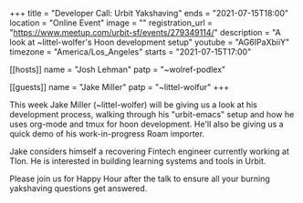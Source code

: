 +++
title = "Developer Call: Urbit Yakshaving"
ends = "2021-07-15T18:00"
location = "Online Event"
image = ""
registration_url = "https://www.meetup.com/urbit-sf/events/279349114/"
description = "A look at ~littel-wolfer's Hoon development setup"
youtube = "AG6IPaXbiiY"
timezone = "America/Los_Angeles"
starts = "2021-07-15T17:00"

[[hosts]]
name = "Josh Lehman"
patp = "~wolref-podlex"

[[guests]]
name = "Jake Miller"
patp = "~littel-wolfur"
+++

This week Jake Miller (~littel-wolfer) will be giving us a look at his development process, walking through his "urbit-emacs" setup and how he uses org-mode and tmux for hoon development. He'll also be giving us a quick demo of his work-in-progress Roam importer.

Jake considers himself a recovering Fintech engineer currently working at Tlon. He is interested in building learning systems and tools in Urbit.

Please join us for Happy Hour after the talk to ensure all your burning yakshaving questions get answered.
